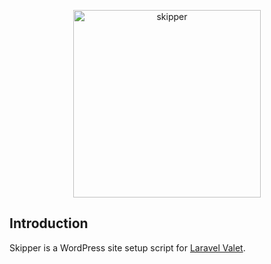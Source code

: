 <p align="center"><img width="300" src="https://user-images.githubusercontent.com/6676674/36431060-a04a276a-1624-11e8-9547-73937d54b0ff.png" alt="skipper"></p>


## Introduction

Skipper is a WordPress site setup script for [Laravel Valet](https://github.com/laravel/valet).
